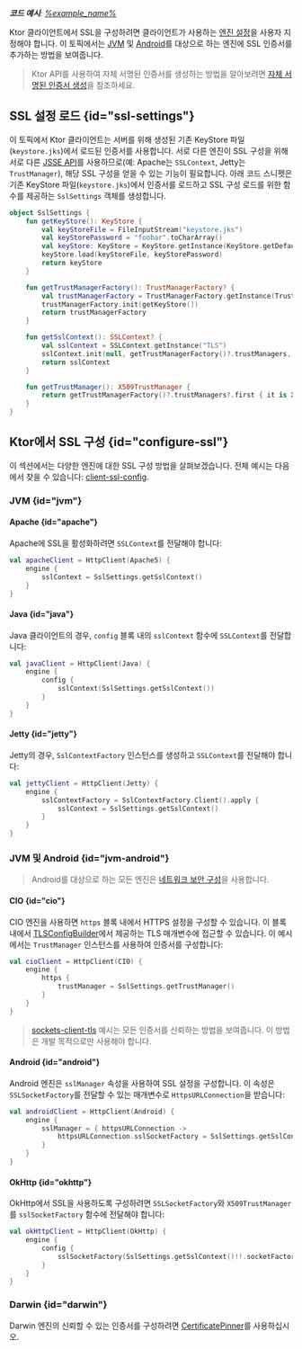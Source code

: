 [//]: # (title: Ktor 클라이언트의 SSL)

<show-structure for="chapter" depth="3"/>
<primary-label ref="client-plugin"/>

<tldr>
<var name="example_name" value="client-ssl-config"/>
<p>
    <b>코드 예시</b>:
    <a href="https://github.com/ktor/ktor-documentation/tree/%ktor_version%/codeSnippets/snippets/%example_name%">
        %example_name%
    </a>
</p>
</tldr>

Ktor 클라이언트에서 SSL을 구성하려면 클라이언트가 사용하는 [엔진 설정](client-engines.md#configure)을 사용자 지정해야 합니다.
이 토픽에서는 [JVM](client-engines.md#jvm) 및 [Android](client-engines.md#jvm-android)를 대상으로 하는 엔진에 SSL 인증서를 추가하는 방법을 보여줍니다.

> Ktor API를 사용하여 자체 서명된 인증서를 생성하는 방법을 알아보려면 [자체 서명된 인증서 생성](server-ssl.md#self-signed)을 참조하세요.

## SSL 설정 로드 {id="ssl-settings"}

이 토픽에서 Ktor 클라이언트는 서버를 위해 생성된 기존 KeyStore 파일(`keystore.jks`)에서 로드된 인증서를 사용합니다.
서로 다른 엔진이 SSL 구성을 위해 서로 다른 [JSSE API](https://docs.oracle.com/en/java/javase/17/security/java-secure-socket-extension-jsse-reference-guide.html#GUID-B7AB25FA-7F0C-4EFA-A827-813B2CE7FBDC)를 사용하므로(예: Apache는 `SSLContext`, Jetty는 `TrustManager`), 해당 SSL 구성을 얻을 수 있는 기능이 필요합니다. 아래 코드 스니펫은 기존 KeyStore 파일(`keystore.jks`)에서 인증서를 로드하고 SSL 구성 로드를 위한 함수를 제공하는 `SslSettings` 객체를 생성합니다.

```kotlin
object SslSettings {
    fun getKeyStore(): KeyStore {
        val keyStoreFile = FileInputStream("keystore.jks")
        val keyStorePassword = "foobar".toCharArray()
        val keyStore: KeyStore = KeyStore.getInstance(KeyStore.getDefaultType())
        keyStore.load(keyStoreFile, keyStorePassword)
        return keyStore
    }

    fun getTrustManagerFactory(): TrustManagerFactory? {
        val trustManagerFactory = TrustManagerFactory.getInstance(TrustManagerFactory.getDefaultAlgorithm())
        trustManagerFactory.init(getKeyStore())
        return trustManagerFactory
    }

    fun getSslContext(): SSLContext? {
        val sslContext = SSLContext.getInstance("TLS")
        sslContext.init(null, getTrustManagerFactory()?.trustManagers, null)
        return sslContext
    }

    fun getTrustManager(): X509TrustManager {
        return getTrustManagerFactory()?.trustManagers?.first { it is X509TrustManager } as X509TrustManager
    }
}
```

## Ktor에서 SSL 구성 {id="configure-ssl"}

이 섹션에서는 다양한 엔진에 대한 SSL 구성 방법을 살펴보겠습니다.
전체 예시는 다음에서 찾을 수 있습니다: [client-ssl-config](https://github.com/ktor/ktor-documentation/tree/%ktor_version%/codeSnippets/snippets/client-ssl-config).

### JVM {id="jvm"}

#### Apache {id="apache"}

Apache에 SSL을 활성화하려면 `SSLContext`를 전달해야 합니다:

```kotlin
val apacheClient = HttpClient(Apache5) {
    engine {
        sslContext = SslSettings.getSslContext()
    }
}
```

#### Java {id="java"}

Java 클라이언트의 경우, `config` 블록 내의 `sslContext` 함수에 `SSLContext`를 전달합니다:

```kotlin
val javaClient = HttpClient(Java) {
    engine {
        config {
            sslContext(SslSettings.getSslContext())
        }
    }
}
```

#### Jetty {id="jetty"}

Jetty의 경우, `SslContextFactory` 인스턴스를 생성하고 `SSLContext`를 전달해야 합니다:

```kotlin
val jettyClient = HttpClient(Jetty) {
    engine {
        sslContextFactory = SslContextFactory.Client().apply {
            sslContext = SslSettings.getSslContext()
        }
    }
}
```

### JVM 및 Android {id="jvm-android"}

> Android를 대상으로 하는 모든 엔진은 [네트워크 보안 구성](https://developer.android.com/training/articles/security-config)을 사용합니다.

#### CIO {id="cio"}

CIO 엔진을 사용하면 `https` 블록 내에서 HTTPS 설정을 구성할 수 있습니다.
이 블록 내에서 [TLSConfigBuilder](https://api.ktor.io/ktor-network/ktor-network-tls/io.ktor.network.tls/-t-l-s-config-builder/index.html)에서 제공하는 TLS 매개변수에 접근할 수 있습니다.
이 예시에서는 `TrustManager` 인스턴스를 사용하여 인증서를 구성합니다:

```kotlin
val cioClient = HttpClient(CIO) {
    engine {
        https {
            trustManager = SslSettings.getTrustManager()
        }
    }
}
```

> [sockets-client-tls](https://github.com/ktor/ktor-documentation/tree/%ktor_version%/codeSnippets/snippets/sockets-client-tls) 예시는 모든 인증서를 신뢰하는 방법을 보여줍니다.
> 이 방법은 개발 목적으로만 사용해야 합니다.

#### Android {id="android"}

Android 엔진은 `sslManager` 속성을 사용하여 SSL 설정을 구성합니다.
이 속성은 `SSLSocketFactory`를 전달할 수 있는 매개변수로 `HttpsURLConnection`을 받습니다:

```kotlin
val androidClient = HttpClient(Android) {
    engine {
        sslManager = { httpsURLConnection ->
            httpsURLConnection.sslSocketFactory = SslSettings.getSslContext()?.socketFactory
        }
    }
}
```

#### OkHttp {id="okhttp"}

OkHttp에서 SSL을 사용하도록 구성하려면 `SSLSocketFactory`와 `X509TrustManager`를 `sslSocketFactory` 함수에 전달해야 합니다:

```kotlin
val okHttpClient = HttpClient(OkHttp) {
    engine {
        config {
            sslSocketFactory(SslSettings.getSslContext()!!.socketFactory, SslSettings.getTrustManager())
        }
    }
}
```

### Darwin {id="darwin"}

Darwin 엔진의 신뢰할 수 있는 인증서를 구성하려면 [CertificatePinner](https://api.ktor.io/ktor-client/ktor-client-darwin/io.ktor.client.engine.darwin.certificates/-certificate-pinner/index.html)를 사용하십시오.